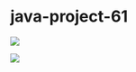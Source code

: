 # java-project-61
<a href="https://codeclimate.com/github/x794/java-project-61/maintainability"><img src="https://api.codeclimate.com/v1/badges/1aae2af5ac40423fc488/maintainability" /></a>

<a href="https://asciinema.org/a/FDJRelMN2Rt1Tgty8yVpnJKRV" target="_blank"><img src="https://asciinema.org/a/FDJRelMN2Rt1Tgty8yVpnJKRV.svg" /></a>
